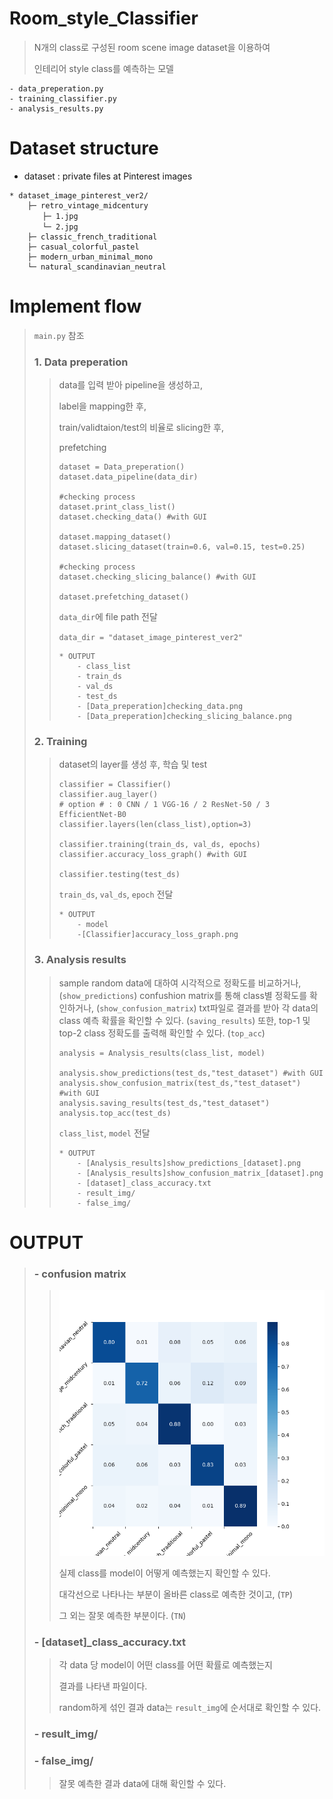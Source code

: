 # Room_style_Classifier
> N개의 class로 구성된 room scene image dataset을 이용하여 
>
> 인테리어 style class를 예측하는 모델

```
- data_preperation.py
- training_classifier.py
- analysis_results.py
```

# Dataset structure
* dataset : private files at Pinterest images
```
* dataset_image_pinterest_ver2/
    ├─ retro_vintage_midcentury
    　　├─ 1.jpg
    　　└─ 2.jpg
    ├─ classic_french_traditional
    ├─ casual_colorful_pastel
    ├─ modern_urban_minimal_mono
    └─ natural_scandinavian_neutral
```
# Implement flow
> `main.py` 참조
> ### 1. Data preperation
> > data를 입력 받아 pipeline을 생성하고,
> >
> > label을 mapping한 후,
> >
> > train/validtaion/test의 비율로 slicing한 후,
> >
> > prefetching
> > ```
> > dataset = Data_preperation()
> > dataset.data_pipeline(data_dir)
> >
> > #checking process
> > dataset.print_class_list()
> > dataset.checking_data() #with GUI
> > 
> > dataset.mapping_dataset()
> > dataset.slicing_dataset(train=0.6, val=0.15, test=0.25)
> >
> > #checking process
> > dataset.checking_slicing_balance() #with GUI
> >
> > dataset.prefetching_dataset()
> > ```
> > `data_dir`에 file path 전달
> >
> > `data_dir = "dataset_image_pinterest_ver2"`
> > ```
> > * OUTPUT
> >     - class_list
> >     - train_ds
> >     - val_ds
> >     - test_ds
> >     - [Data_preperation]checking_data.png
> >     - [Data_preperation]checking_slicing_balance.png
> > ```
>
> ### 2. Training
> > dataset의 layer를 생성 후, 학습 및 test
> > ```
> > classifier = Classifier()
> > classifier.aug_layer()
> > # option # : 0 CNN / 1 VGG-16 / 2 ResNet-50 / 3 EfficientNet-B0
> > classifier.layers(len(class_list),option=3)
> > 
> > classifier.training(train_ds, val_ds, epochs)
> > classifier.accuracy_loss_graph() #with GUI
> > 
> > classifier.testing(test_ds)
> > ```
> > `train_ds`, `val_ds`, `epoch` 전달
> > ```
> > * OUTPUT
> >     - model
> >     -[Classifier]accuracy_loss_graph.png
> > ```
> ### 3. Analysis results
> > sample random data에 대하여 시각적으로 정확도를 비교하거나,(`show_predictions`)
> > confushion matrix를 통해 class별 정확도를 확인하거나, (`show_confusion_matrix`)
> > txt파일로 결과를 받아 각 data의 class 예측 확률을 확인할 수 있다. (`saving_results`)
> > 또한, top-1 및 top-2 class 정확도를 출력해 확인할 수 있다. (`top_acc`)
> > ```
> > analysis = Analysis_results(class_list, model)
> > 
> > analysis.show_predictions(test_ds,"test_dataset") #with GUI
> > analysis.show_confusion_matrix(test_ds,"test_dataset") #with GUI
> > analysis.saving_results(test_ds,"test_dataset")
> > analysis.top_acc(test_ds)
> > ```
> > `class_list`, `model` 전달
> > ```
> > * OUTPUT
> >     - [Analysis_results]show_predictions_[dataset].png
> >     - [Analysis_results]show_confusion_matrix_[dataset].png
> >     - [dataset]_class_accuracy.txt
> >     - result_img/
> >     - false_img/
> > ```


# OUTPUT
> ### - confusion matrix
> > ![image](./[Analysis_results]show_confusion_matrix_test_dataset.png)
> > 
> > 실제 class를 model이 어떻게 예측했는지 확인할 수 있다.
> >
> > 대각선으로 나타나는 부분이 올바른 class로 예측한 것이고, (`TP`)
> >
> > 그 외는 잘못 예측한 부분이다. (`TN`)
> > 
> ### - [dataset]_class_accuracy.txt
> > 각 data 당  model이 어떤 class를 어떤 확률로 예측했는지
> >
> > 결과를 나타낸 파일이다.
> >
> > random하게 섞인 결과 data는 `result_img`에 순서대로 확인할 수 있다.
> ### - result_img/
> ### - false_img/
> > 잘못 예측한 결과 data에 대해 확인할 수 있다.
